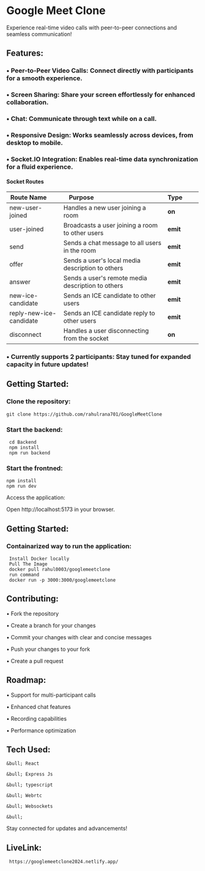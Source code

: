 
# Google Meet Clone

Experience real-time video calls with peer-to-peer connections and seamless communication!



## Features:

### &bull;  Peer-to-Peer Video Calls: Connect directly with participants for a smooth experience.

### &bull;  Screen Sharing: Share your screen effortlessly for enhanced collaboration.



### &bull;  Chat: Communicate through text while on a call.



### &bull;  Responsive Design: Works seamlessly across devices, from desktop to mobile.

### &bull;  Socket.IO Integration: Enables real-time data synchronization for a fluid experience.


#### Socket Routes
| Route Name      | Purpose                                      | Type        |
|-----------------|-------------------------------------------------|-------------|
| new-user-joined | Handles a new user joining a room             | **on**      |
| user-joined     | Broadcasts a user joining a room to other users | **emit**    |
| send            | Sends a chat message to all users in the room   | **emit**    |
| offer           | Sends a user's local media description to others | **emit**    |
| answer          | Sends a user's remote media description to others | **emit**    |
| new-ice-candidate     | Sends an ICE candidate to other users           | **emit**    |
| reply-new-ice-candidate | Sends an ICE candidate reply to other users     | **emit**    |
| disconnect      | Handles a user disconnecting from the socket      | **on**      |
### &bull;  Currently supports 2 participants: Stay tuned for expanded capacity in future updates!


## Getting Started:

### Clone the repository:

    git clone https://github.com/rahulrana701/GoogleMeetClone

### Start the backend:

     cd Backend 
     npm install 
     npm run backend

### Start the frontned:
    npm install
    npm run dev

Access the application:

  Open http://localhost:5173 in your browser.

## Getting Started:
 ### Containarized way to run the application:
     Install Docker locally 
     Pull The Image 
     docker pull rahul0003/googlemeetclone
     run command 
     docker run -p 3000:3000/googlemeetclone

## Contributing:

  
  &bull; Fork the repository
  
  &bull; Create a branch for your changes
  
  &bull; Commit your changes with clear and concise messages
  
  &bull; Push your changes to your fork
  
  &bull; Create a pull request

## Roadmap:

  &bull; Support for multi-participant calls

  &bull; Enhanced chat features

  &bull; Recording capabilities

  &bull; Performance optimization

## Tech Used:

    &bull; React
    
    &bull; Express Js

    &bull; typescript

    &bull; Webrtc

    &bull; Websockets

    &bull; 

Stay connected for updates and advancements!
## LiveLink:
     https://googlemeetclone2024.netlify.app/


